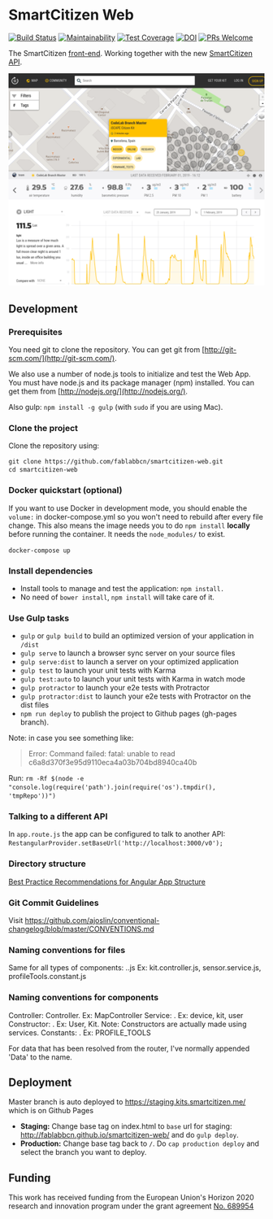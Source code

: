 # SmartCitizen Web 

[![Build Status](https://travis-ci.org/fablabbcn/smartcitizen-web.svg?branch=develop)](https://travis-ci.org/fablabbcn/smartcitizen-web)
[![Maintainability](https://api.codeclimate.com/v1/badges/544684946bf58a15d531/maintainability)](https://codeclimate.com/github/fablabbcn/smartcitizen-web/maintainability)
[![Test Coverage](https://api.codeclimate.com/v1/badges/544684946bf58a15d531/test_coverage)](https://codeclimate.com/github/fablabbcn/smartcitizen-web/test_coverage)
[![DOI](https://zenodo.org/badge/DOI/10.5281/zenodo.2566531.svg)](https://doi.org/10.5281/zenodo.2566531)
[![PRs Welcome](https://img.shields.io/badge/PRs-welcome-brightgreen.svg)]()

The SmartCitizen [front-end](https://kits.smartcitizen.me/). Working together with the new [SmartCitizen API](https://github.com/fablabbcn/smartcitizen-api).

![Screenshot](2019-02-01_16-13-47.png)

## Development

### Prerequisites

You need git to clone the repository. You can get git from
[http://git-scm.com/](http://git-scm.com/).

We also use a number of node.js tools to initialize and test the Web App. You must have node.js and
its package manager (npm) installed. You can get them from [http://nodejs.org/](http://nodejs.org/).

Also gulp: `npm install -g gulp` (with `sudo` if you are using Mac).

### Clone the project

Clone the repository using:

```
git clone https://github.com/fablabbcn/smartcitizen-web.git
cd smartcitizen-web
```

### Docker quickstart (optional)
If you want to use Docker in development mode, you should enable the `volume:` in docker-compose.yml so you won't need to rebuild after every file change.
This also means the image needs you to do `npm install` **locally** before running the container.
It needs the `node_modules/` to exist.

`docker-compose up`

### Install dependencies
* Install tools to manage and test the application: `npm install.`
* No need of `bower install`, `npm install` will take care of it.

### Use Gulp tasks

* `gulp` or `gulp build` to build an optimized version of your application in `/dist`
* `gulp serve` to launch a browser sync server on your source files
* `gulp serve:dist` to launch a server on your optimized application
* `gulp test` to launch your unit tests with Karma
* `gulp test:auto` to launch your unit tests with Karma in watch mode
* `gulp protractor` to launch your e2e tests with Protractor
* `gulp protractor:dist` to launch your e2e tests with Protractor on the dist files
* `npm run deploy` to publish the project to Github pages (gh-pages branch).

Note: in case you see something like:
> Error: Command failed: fatal: unable to read c6a8d370f3e95d9110eca4a03b704bd8940ca40b

Run:
`rm -Rf $(node -e "console.log(require('path').join(require('os').tmpdir(), 'tmpRepo'))")`

### Talking to a different API
In `app.route.js` the app can be configured to talk to another API:
`RestangularProvider.setBaseUrl('http://localhost:3000/v0');`

### Directory structure

[Best Practice Recommendations for Angular App Structure](https://docs.google.com/document/d/1XXMvReO8-Awi1EZXAXS4PzDzdNvV6pGcuaF4Q9821Es/pub)

### Git Commit Guidelines
Visit https://github.com/ajoslin/conventional-changelog/blob/master/CONVENTIONS.md


### Naming conventions for files
Same for all types of components:
<Name of component camelcased>.<Type of module>.js
Ex: kit.controller.js, sensor.service.js, profileTools.constant.js


### Naming conventions for components
Controller: <Name of controller capitalized>Controller. Ex: MapController
Service: <Name of service camelcased>. Ex: device, kit, user
Constructor: <Name of constructor capitalized>. Ex: User, Kit. Note: Constructors are actually made using services.
Constants: <Name of constant uppercase joined by an underscore>. Ex: PROFILE_TOOLS

For data that has been resolved from the router, I've normally appended 'Data' to the name.

## Deployment

Master branch is auto deployed to https://staging.kits.smartcitizen.me/ which is on Github Pages

* **Staging:** Change base tag on index.html to `base` url for staging: http://fablabbcn.github.io/smartcitizen-web/ and do `gulp deploy`.
* **Production:** Change base tag back to `/`. Do `cap production deploy` and select the branch you want to deploy.

## Funding

This work has received funding from the European Union's Horizon 2020 research and innovation program under the grant agreement [No. 689954](https://cordis.europa.eu/project/rcn/202639_en.html)
